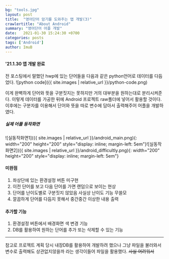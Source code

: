 ```yaml
---
bg: "tools.jpg"
layout: post
title:  "영어단어 암기를 도와주는 앱 개발(3)"
crawlertitle: "About Android"
summary: "영어단어 어플 개발"
date:   2021-01-30 15:24:30 +0700
categories: posts
tags: ['Android']
author: ImuB
---
```


#### '21.1.30 앱 개발 완료

전 포스팅에서 말했던 hwp에 있는 단어들을 다음과 같은 python언어로 데이터를 다듬었다.
![python code]({{ site.images | relative_url }}/python-code.png)

이게 완벽하게 단어와 뜻을 구분짓지는 못하지만 거의 대부분을 원하는대로 분리시켜준다. 
이렇게 데이터를 가공한 뒤에 Android 프로젝트 raw폴더에 넣어서 활용할 것이다. 이후에는 구분자를 이용해서 단어와 뜻을 따로 변수에 담아서 출력해주어 어플을 개발하였다. 

##### 실제 어플 동작화면

![실동작화면1]({{ site.images | relative_url }}/android_main.png){: width="200" height="200" style="display: inline; margin-left: 5em"}![실동작화면2]({{ site.images | relative_url }}/android_difficultly.png){: width="200" height="200" style="display: inline; margin-left: 5em"}

#### 미완점
1. 좌상단에 있는 환경설정 버튼 미구현
2. 이전 단어를 보고 다음 단어를 가면 랜덤으로 보이는 현상
3. 단어를 난이도별로 구분짓지 않았음 사실상 난이도 기능 무쓸모
4. 깔끔하게 단어를 다듬지 못해서 중간중간 이상한 내용 출력

#### 추가할 기능
1. 환경설정 버튼에서 배경화면 색 변경 기능
2. DB를 활용하여 원하는 단어를 추가 또는 삭제할 수 있는 기능
* * * * *
참고로 프로젝트 계획 당시 내장DB를 활용하여 개발하려 했으나 그냥 파일을 불러와서 변수로 출력해도 상관없지않을까 라는 생각이들어 파일을 활용했다. ~~사실 어려워서~~
